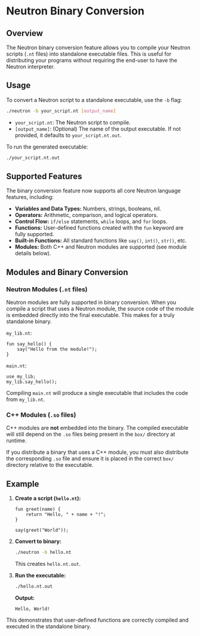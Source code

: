 # Neutron Binary Conversion

## Overview

The Neutron binary conversion feature allows you to compile your Neutron scripts (`.nt` files) into standalone executable files. This is useful for distributing your programs without requiring the end-user to have the Neutron interpreter.

## Usage

To convert a Neutron script to a standalone executable, use the `-b` flag:

```bash
./neutron -b your_script.nt [output_name]
```

-   `your_script.nt`: The Neutron script to compile.
-   `[output_name]`: (Optional) The name of the output executable. If not provided, it defaults to `your_script.nt.out`.

To run the generated executable:

```bash
./your_script.nt.out
```

## Supported Features

The binary conversion feature now supports all core Neutron language features, including:

-   **Variables and Data Types:** Numbers, strings, booleans, nil.
-   **Operators:** Arithmetic, comparison, and logical operators.
-   **Control Flow:** `if/else` statements, `while` loops, and `for` loops.
-   **Functions:** User-defined functions created with the `fun` keyword are fully supported.
-   **Built-in Functions:** All standard functions like `say()`, `int()`, `str()`, etc.
-   **Modules:** Both C++ and Neutron modules are supported (see module details below).

## Modules and Binary Conversion

### Neutron Modules (`.nt` files)

Neutron modules are fully supported in binary conversion. When you compile a script that uses a Neutron module, the source code of the module is embedded directly into the final executable. This makes for a truly standalone binary.

`my_lib.nt`:
```neutron
fun say_hello() {
    say("Hello from the module!");
}
```

`main.nt`:
```neutron
use my_lib;
my_lib.say_hello();
```

Compiling `main.nt` will produce a single executable that includes the code from `my_lib.nt`.

### C++ Modules (`.so` files)

C++ modules are **not** embedded into the binary. The compiled executable will still depend on the `.so` files being present in the `box/` directory at runtime.

If you distribute a binary that uses a C++ module, you must also distribute the corresponding `.so` file and ensure it is placed in the correct `box/` directory relative to the executable.

## Example

1.  **Create a script (`hello.nt`):**
    ```neutron
    fun greet(name) {
        return "Hello, " + name + "!";
    }

    say(greet("World"));
    ```

2.  **Convert to binary:**
    ```bash
    ./neutron -b hello.nt
    ```
    This creates `hello.nt.out`.

3.  **Run the executable:**
    ```bash
    ./hello.nt.out
    ```

    **Output:**
    ```
    Hello, World!
    ```

This demonstrates that user-defined functions are correctly compiled and executed in the standalone binary.
